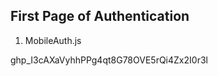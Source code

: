 First Page of Authentication
------------------------------
1) MobileAuth.js

 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